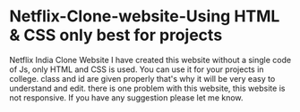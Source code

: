 # Netflix-Clone-website-Using HTML & CSS only best for projects
Netflix India Clone Website
I have created this website without a single code of Js, only HTML and CSS is used.
You can use it for your projects in college.
class and id are given properly that's why it will be very easy to understand and edit.
there is one problem with this website, this website is not responsive.
If you have any suggestion please let me know.
